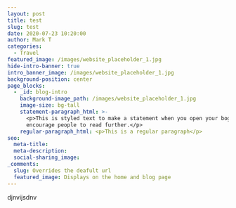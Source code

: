 ```yaml
---
layout: post
title: test
slug: test
date: 2020-07-23 10:20:00
author: Mark T
categories:
  - Travel
featured_image: /images/website_placeholder_1.jpg
hide-intro-banner: true
intro_banner_image: /images/website_placeholder_1.jpg
background-position: center
page_blocks:
  - _id: blog-intro
    background-image_path: /images/website_placeholder_1.jpg
    image-size: bg-tall
    statement-paragraph_html: >-
      <p>This is styled text to make a statement when you open your bog post to
      encourage people to read further.</p>
    regular-paragraph_html: <p>This is a regular paragraph</p>
seo:
  meta-title:
  meta-description:
  social-sharing_image:
_comments:
  slug: Overrides the deafult url
  featured_image: Displays on the home and blog page
---
```


djnvijsdnv